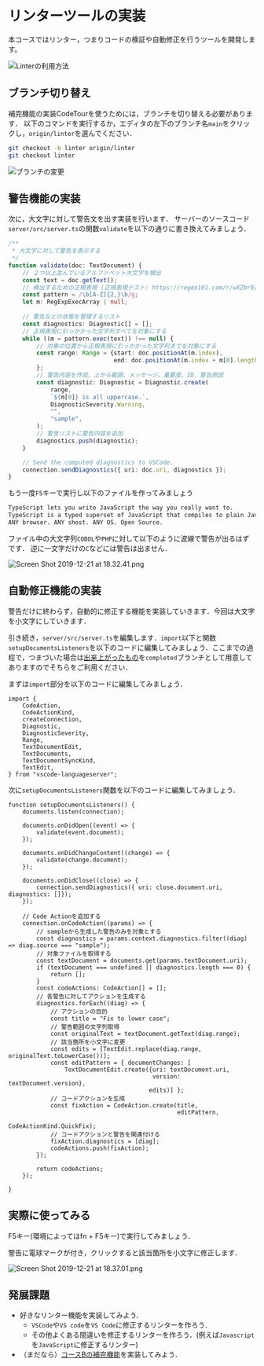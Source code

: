 # リンターツールの実装

本コースではリンター，つまりコードの検証や自動修正を行うツールを開発します。

![Linterの利用方法](../../images/usage_linter.gif)

## ブランチ切り替え

補完機能の実装CodeTourを使うためには，ブランチを切り替える必要があります．
以下のコマンドを実行するか，エディタの左下のブランチ名`main`をクリックし，`origin/linter`を選んでください．

```sh
git checkout -b linter origin/linter
git checkout linter
```

![ブランチの変更](../../images/expert_branch.png)

## 警告機能の実装

次に，大文字に対して警告文を出す実装を行います．
サーバーのソースコード`server/src/server.ts`の関数`validate`を以下の通りに書き換えてみましょう．

```ts:server/src/server.ts
/**
 * 大文字に対して警告を表示する
 */
function validate(doc: TextDocument) {
    // ２つ以上並んでいるアルファベット大文字を検出
    const text = doc.getText();
    // 検出するための正規表現 (正規表現テスト: https://regex101.com/r/wXZbr9/1)
    const pattern = /\b[A-Z]{2,}\b/g;
    let m: RegExpExecArray | null;
    
    // 警告などの状態を管理するリスト
    const diagnostics: Diagnostic[] = [];
    // 正規表現に引っかかった文字列すべてを対象にする
    while ((m = pattern.exec(text)) !== null) {
        // 対象の位置から正規表現に引っかかった文字列までを対象にする
        const range: Range = {start: doc.positionAt(m.index),
                              end: doc.positionAt(m.index + m[0].length),
        };
        // 警告内容を作成，上から範囲，メッセージ，重要度，ID，警告原因
        const diagnostic: Diagnostic = Diagnostic.create(
            range,
            `${m[0]} is all uppercase.`,
            DiagnosticSeverity.Warning,
            "",
            "sample",
        );
        // 警告リストに警告内容を追加
        diagnostics.push(diagnostic);
    }

    // Send the computed diagnostics to VSCode.
    connection.sendDiagnostics({ uri: doc.uri, diagnostics });
}
```

もう一度`F5`キーで実行し以下のファイルを作ってみましょう

```txt:README.md
TypeScript lets you write JavaScript the way you really want to.
TypeScript is a typed superset of JavaScript that compiles to plain JavaScript.
ANY browser. ANY shost. ANY OS. Open Source.
```

ファイル中の大文字列`COBOL`や`PHP`に対して以下のように波線で警告が出るはずです．
逆に一文字だけの`C`などには警告は出ません．

![Screen Shot 2019-12-21 at 18.32.41.png](../../images/expert_linter_alert.png)

## 自動修正機能の実装

警告だけに終わらず，自動的に修正する機能を実装していきます．今回は大文字を小文字にしていきます．

引き続き，`server/src/server.ts`を編集します．`import`以下と関数`setupDocumentsListeners`を以下のコードに編集してみましょう．ここまでの過程で，つまづいた場合は[出来上がったもの](https://github.com/Ikuyadeu/vscode-language-server-template/tree/completed)を`completed`ブランチとして用意してありますのでそちらをご利用ください．


まずは`import`部分を以下のコードに編集してみましょう．

```ts:import文
import {
    CodeAction,
    CodeActionKind,
    createConnection,
    Diagnostic,
    DiagnosticSeverity,
    Range,
    TextDocumentEdit,
    TextDocuments,
    TextDocumentSyncKind,
    TextEdit,
} from "vscode-languageserver";
```

次に`setupDocumentsListeners`関数を以下のコードに編集してみましょう．

```ts:関数setupDocumentsListeners
function setupDocumentsListeners() {
    documents.listen(connection);

    documents.onDidOpen((event) => {
        validate(event.document);
    });

    documents.onDidChangeContent((change) => {
        validate(change.document);
    });

    documents.onDidClose((close) => {
        connection.sendDiagnostics({ uri: close.document.uri, diagnostics: []});
    });

    // Code Actionを追加する
    connection.onCodeAction((params) => {
        // sampleから生成した警告のみを対象とする
        const diagnostics = params.context.diagnostics.filter((diag) => diag.source === "sample");
        // 対象ファイルを取得する
        const textDocument = documents.get(params.textDocument.uri);
        if (textDocument === undefined || diagnostics.length === 0) {
            return [];
        }
        const codeActions: CodeAction[] = [];
        // 各警告に対してアクションを生成する
        diagnostics.forEach((diag) => {
            // アクションの目的
            const title = "Fix to lower case";
            // 警告範囲の文字列取得
            const originalText = textDocument.getText(diag.range);
            // 該当箇所を小文字に変更
            const edits = [TextEdit.replace(diag.range, originalText.toLowerCase())];
            const editPattern = { documentChanges: [
                TextDocumentEdit.create({uri: textDocument.uri,
                                         version: textDocument.version},
                                        edits)] };
            // コードアクションを生成
            const fixAction = CodeAction.create(title,
                                                editPattern,
                                                CodeActionKind.QuickFix);
            // コードアクションと警告を関連付ける
            fixAction.diagnostics = [diag];
            codeActions.push(fixAction);
        });

        return codeActions;
    });

}
```

## 実際に使ってみる

F5キー(環境によってはfn + F5キー)で実行してみましょう．

警告に電球マークが付き，クリックすると該当箇所を小文字に修正します．

![Screen Shot 2019-12-21 at 18.37.01.png](https://github.com/vscodejp/vscode-language-server-template/raw/linter/usage.gif)

## 発展課題

* 好きなリンター機能を実装してみよう．
  * `VSCode`や`VS code`を`VS Code`に修正するリンターを作ろう．
  * その他よくある間違いを修正するリンターを作ろう．(例えば`Javascript`を`JavaScript`に修正するリンター)
* （まだなら）[コースBの補完機能](https://github.com/vscodejp/handson-hello-vscode-extension/blob/main/docs/expert/03_completion.md)を実装してみよう．
